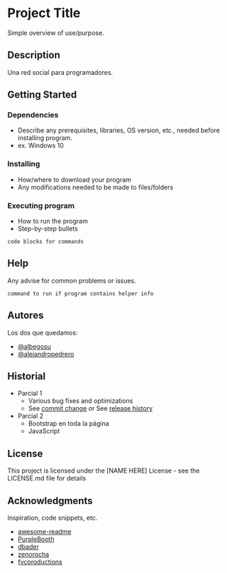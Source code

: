 # Project Title

Simple overview of use/purpose.

## Description

Una red social para programadores.

## Getting Started

### Dependencies

- Describe any prerequisites, libraries, OS version, etc., needed before installing program.
- ex. Windows 10

### Installing

- How/where to download your program
- Any modifications needed to be made to files/folders

### Executing program

- How to run the program
- Step-by-step bullets

```
code blocks for commands
```

## Help

Any advise for common problems or issues.

```
command to run if program contains helper info
```

## Autores

Los dos que quedamos:

- [@albegosu](https://github.com/albegosu)
- [@alejandropedrero](https://github.com/alejandropedrero)

## Historial

- Parcial 1
  - Various bug fixes and optimizations
  - See [commit change]() or See [release history]()
- Parcial 2
  - Bootstrap en toda la página
  - JavaScript

## License

This project is licensed under the [NAME HERE] License - see the LICENSE.md file for details

## Acknowledgments

Inspiration, code snippets, etc.

- [awesome-readme](https://github.com/matiassingers/awesome-readme)
- [PurpleBooth](https://gist.github.com/PurpleBooth/109311bb0361f32d87a2)
- [dbader](https://github.com/dbader/readme-template)
- [zenorocha](https://gist.github.com/zenorocha/4526327)
- [fvcproductions](https://gist.github.com/fvcproductions/1bfc2d4aecb01a834b46)
